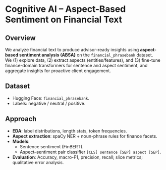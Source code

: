 # Cognitive AI – Aspect-Based Sentiment on Financial Text

## Overview
We analyze financial text to produce advisor-ready insights using **aspect-based sentiment analysis (ABSA)** on the `financial_phrasebank` dataset.  
We (1) explore data, (2) extract aspects (entities/features), and (3) fine-tune finance-domain transformers for sentence and aspect sentiment, and aggregate insights for proactive client engagement.

## Dataset
- Hugging Face: `financial_phrasebank`.
- Labels: negative / neutral / positive.

## Approach
- **EDA**: label distributions, length stats, token frequencies.
- **Aspect extraction**: spaCy NER + noun-phrase rules for finance facets.
- **Models**:
  - Sentence sentiment (FinBERT).
  - Aspect–sentiment pair classifier `[CLS] sentence [SEP] aspect [SEP]`.
- **Evaluation**: Accuracy, macro-F1, precision, recall; slice metrics; qualitative error analysis.
